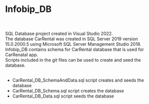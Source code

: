 # Infobip_DB
</br></br>
SQL Database project created in Visual Studio 2022.</br>
The database CarRental was created in SQL Server 2019 version 15.0.2000.5 using Microsoft SQL Server Management Studio 2018.
Infobip_DB contains schema for CarRental database that is used for CarRenatal app.</br>
Scripts included in the git files can be used to create and seed the database.</br>
</br>
  * CarRental_DB_SchemaAndData.sql script creates and seeds the database</br>
  * CarRental_DB_Schema.sql script creates the database</br>
  * CarRental_DB_Data.sql script seeds the database</br>
